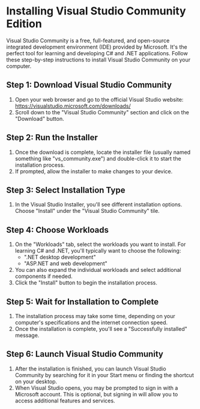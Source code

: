 # Installing Visual Studio Community Edition

Visual Studio Community is a free, full-featured, and open-source integrated development environment (IDE) provided by Microsoft. It's the perfect tool for learning and developing C# and .NET applications. Follow these step-by-step instructions to install Visual Studio Community on your computer.

## Step 1: Download Visual Studio Community
1. Open your web browser and go to the official Visual Studio website: https://visualstudio.microsoft.com/downloads/
2. Scroll down to the "Visual Studio Community" section and click on the "Download" button.

## Step 2: Run the Installer
1. Once the download is complete, locate the installer file (usually named something like "vs_community.exe") and double-click it to start the installation process.
2. If prompted, allow the installer to make changes to your device.

## Step 3: Select Installation Type
1. In the Visual Studio Installer, you'll see different installation options. Choose "Install" under the "Visual Studio Community" tile.

## Step 4: Choose Workloads
1. On the "Workloads" tab, select the workloads you want to install. For learning C# and .NET, you'll typically want to choose the following:
   - ".NET desktop development"
   - "ASP.NET and web development"
2. You can also expand the individual workloads and select additional components if needed.
3. Click the "Install" button to begin the installation process.

## Step 5: Wait for Installation to Complete
1. The installation process may take some time, depending on your computer's specifications and the internet connection speed.
2. Once the installation is complete, you'll see a "Successfully installed" message.

## Step 6: Launch Visual Studio Community
1. After the installation is finished, you can launch Visual Studio Community by searching for it in your Start menu or finding the shortcut on your desktop.
2. When Visual Studio opens, you may be prompted to sign in with a Microsoft account. This is optional, but signing in will allow you to access additional features and services.
